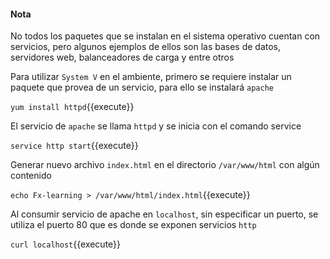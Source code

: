 #### Nota
No todos los paquetes que se instalan en el sistema operativo cuentan con servicios, pero algunos ejemplos de ellos son las bases de datos, servidores web, balanceadores de carga y entre otros

Para utilizar `System V` en el ambiente, primero se requiere instalar un paquete que provea de un servicio, para ello se instalará `apache`

`yum install httpd`{{execute}}

El servicio de `apache` se llama `httpd` y se inicia con el comando service

`service http start`{{execute}}

Generar nuevo archivo `index.html` en el directorio `/var/www/html` con algún contenido

`echo Fx-learning > /var/www/html/index.html`{{execute}}

Al consumir servicio de apache en `localhost`, sin especificar un puerto, se utiliza el puerto 80 que es donde se exponen servicios `http`

`curl localhost`{{execute}}
